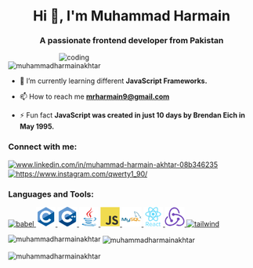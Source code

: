 <h1 align="center">Hi 👋, I'm Muhammad Harmain</h1>
<h3 align="center">A passionate frontend developer from Pakistan</h3>
<img align="right" alt="coding" width="400" src="https://www.google.com/url?sa=i&url=https%3A%2F%2Ftenor.com%2Fsearch%2Ftyping-monkey-gifs&psig=AOvVaw0bB73Duj7f_9O4yTvxB746&ust=1735120352724000&source=images&cd=vfe&opi=89978449&ved=0CBMQjRxqFwoTCIjfq5SRwIoDFQAAAAAdAAAAABBO">
<p align="left"> <img src="https://komarev.com/ghpvc/?username=muhammadharmainakhtar&label=Profile%20views&color=0e75b6&style=flat" alt="muhammadharmainakhtar" /> </p>

- 🌱 I’m currently learning different **JavaScript Frameworks.**

- 📫 How to reach me **mrharmain9@gmail.com**

- ⚡ Fun fact **JavaScript was created in just 10 days by Brendan Eich in May 1995.**

<h3 align="left">Connect with me:</h3>
<p align="left">
<a href="https://linkedin.com/in/www.linkedin.com/in/muhammad-harmain-akhtar-08b346235" target="blank"><img align="center" src="https://raw.githubusercontent.com/rahuldkjain/github-profile-readme-generator/master/src/images/icons/Social/linked-in-alt.svg" alt="www.linkedin.com/in/muhammad-harmain-akhtar-08b346235" height="30" width="40" /></a>
<a href="https://instagram.com/https://www.instagram.com/qwerty1_90/" target="blank"><img align="center" src="https://raw.githubusercontent.com/rahuldkjain/github-profile-readme-generator/master/src/images/icons/Social/instagram.svg" alt="https://www.instagram.com/qwerty1_90/" height="30" width="40" /></a>
</p>

<h3 align="left">Languages and Tools:</h3>
<p align="left"> <a href="https://babeljs.io/" target="_blank" rel="noreferrer"> <img src="https://www.vectorlogo.zone/logos/babeljs/babeljs-icon.svg" alt="babel" width="40" height="40"/> </a> <a href="https://www.cprogramming.com/" target="_blank" rel="noreferrer"> <img src="https://raw.githubusercontent.com/devicons/devicon/master/icons/c/c-original.svg" alt="c" width="40" height="40"/> </a> <a href="https://www.w3schools.com/cpp/" target="_blank" rel="noreferrer"> <img src="https://raw.githubusercontent.com/devicons/devicon/master/icons/cplusplus/cplusplus-original.svg" alt="cplusplus" width="40" height="40"/> </a> <a href="https://www.java.com" target="_blank" rel="noreferrer"> <img src="https://raw.githubusercontent.com/devicons/devicon/master/icons/java/java-original.svg" alt="java" width="40" height="40"/> </a> <a href="https://developer.mozilla.org/en-US/docs/Web/JavaScript" target="_blank" rel="noreferrer"> <img src="https://raw.githubusercontent.com/devicons/devicon/master/icons/javascript/javascript-original.svg" alt="javascript" width="40" height="40"/> </a> <a href="https://www.mysql.com/" target="_blank" rel="noreferrer"> <img src="https://raw.githubusercontent.com/devicons/devicon/master/icons/mysql/mysql-original-wordmark.svg" alt="mysql" width="40" height="40"/> </a> <a href="https://reactjs.org/" target="_blank" rel="noreferrer"> <img src="https://raw.githubusercontent.com/devicons/devicon/master/icons/react/react-original-wordmark.svg" alt="react" width="40" height="40"/> </a> <a href="https://redux.js.org" target="_blank" rel="noreferrer"> <img src="https://raw.githubusercontent.com/devicons/devicon/master/icons/redux/redux-original.svg" alt="redux" width="40" height="40"/> </a> <a href="https://tailwindcss.com/" target="_blank" rel="noreferrer"> <img src="https://www.vectorlogo.zone/logos/tailwindcss/tailwindcss-icon.svg" alt="tailwind" width="40" height="40"/> </a> </p>

<p><img align="left" src="https://github-readme-stats.vercel.app/api/top-langs?username=muhammadharmainakhtar&show_icons=true&locale=en&layout=compact" alt="muhammadharmainakhtar" /></p>

<p>&nbsp;<img align="center" src="https://github-readme-stats.vercel.app/api?username=muhammadharmainakhtar&show_icons=true&locale=en" alt="muhammadharmainakhtar" /></p>

<p><img align="center" src="https://github-readme-streak-stats.herokuapp.com/?user=muhammadharmainakhtar&" alt="muhammadharmainakhtar" /></p>
